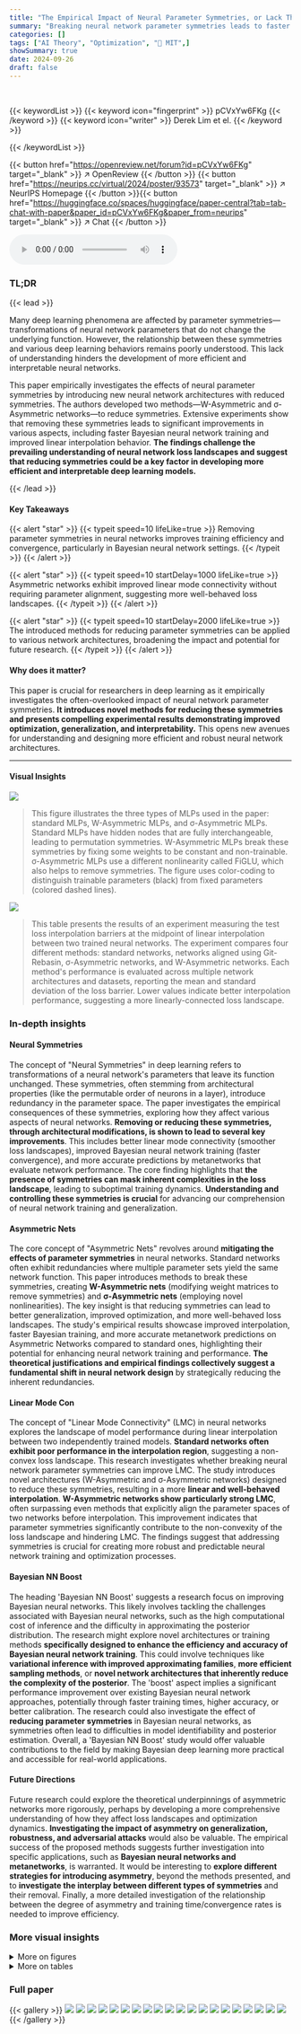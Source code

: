 ```yaml
---
title: "The Empirical Impact of Neural Parameter Symmetries, or Lack Thereof"
summary: "Breaking neural network parameter symmetries leads to faster training, better generalization, and improved loss landscape behavior, as demonstrated by novel asymmetric network architectures."
categories: []
tags: ["AI Theory", "Optimization", "🏢 MIT",]
showSummary: true
date: 2024-09-26
draft: false
---
```


<br>

{{< keywordList >}}
{{< keyword icon="fingerprint" >}} pCVxYw6FKg {{< /keyword >}}
{{< keyword icon="writer" >}} Derek Lim et el. {{< /keyword >}}
 
{{< /keywordList >}}

{{< button href="https://openreview.net/forum?id=pCVxYw6FKg" target="_blank" >}}
↗ OpenReview
{{< /button >}}
{{< button href="https://neurips.cc/virtual/2024/poster/93573" target="_blank" >}}
↗ NeurIPS Homepage
{{< /button >}}{{< button href="https://huggingface.co/spaces/huggingface/paper-central?tab=tab-chat-with-paper&paper_id=pCVxYw6FKg&paper_from=neurips" target="_blank" >}}
↗ Chat
{{< /button >}}



<audio controls>
    <source src="https://ai-paper-reviewer.com/pCVxYw6FKg/podcast.wav" type="audio/wav">
    Your browser does not support the audio element.
</audio>


### TL;DR


{{< lead >}}

Many deep learning phenomena are affected by parameter symmetries—transformations of neural network parameters that do not change the underlying function. However, the relationship between these symmetries and various deep learning behaviors remains poorly understood. This lack of understanding hinders the development of more efficient and interpretable neural networks. 

This paper empirically investigates the effects of neural parameter symmetries by introducing new neural network architectures with reduced symmetries.  The authors developed two methods—W-Asymmetric and σ-Asymmetric networks—to reduce symmetries. Extensive experiments show that removing these symmetries leads to significant improvements in various aspects, including faster Bayesian neural network training and improved linear interpolation behavior.  **The findings challenge the prevailing understanding of neural network loss landscapes and suggest that reducing symmetries could be a key factor in developing more efficient and interpretable deep learning models.**

{{< /lead >}}


#### Key Takeaways

{{< alert "star" >}}
{{< typeit speed=10 lifeLike=true >}} Removing parameter symmetries in neural networks improves training efficiency and convergence, particularly in Bayesian neural network settings. {{< /typeit >}}
{{< /alert >}}

{{< alert "star" >}}
{{< typeit speed=10 startDelay=1000 lifeLike=true >}} Asymmetric networks exhibit improved linear mode connectivity without requiring parameter alignment, suggesting more well-behaved loss landscapes. {{< /typeit >}}
{{< /alert >}}

{{< alert "star" >}}
{{< typeit speed=10 startDelay=2000 lifeLike=true >}} The introduced methods for reducing parameter symmetries can be applied to various network architectures, broadening the impact and potential for future research. {{< /typeit >}}
{{< /alert >}}

#### Why does it matter?
This paper is crucial for researchers in deep learning as it empirically investigates the often-overlooked impact of neural network parameter symmetries.  **It introduces novel methods for reducing these symmetries and presents compelling experimental results demonstrating improved optimization, generalization, and interpretability.**  This opens new avenues for understanding and designing more efficient and robust neural network architectures.

------
#### Visual Insights



![](https://ai-paper-reviewer.com/pCVxYw6FKg/figures_1_1.jpg)

> This figure illustrates the three types of MLPs used in the paper: standard MLPs, W-Asymmetric MLPs, and σ-Asymmetric MLPs.  Standard MLPs have hidden nodes that are fully interchangeable, leading to permutation symmetries.  W-Asymmetric MLPs break these symmetries by fixing some weights to be constant and non-trainable. σ-Asymmetric MLPs use a different nonlinearity called FiGLU, which also helps to remove symmetries. The figure uses color-coding to distinguish trainable parameters (black) from fixed parameters (colored dashed lines).





![](https://ai-paper-reviewer.com/pCVxYw6FKg/tables_6_1.jpg)

> This table presents the results of an experiment measuring the test loss interpolation barriers at the midpoint of linear interpolation between two trained neural networks.  The experiment compares four different methods: standard networks, networks aligned using Git-Rebasin, σ-Asymmetric networks, and W-Asymmetric networks.  Each method's performance is evaluated across multiple network architectures and datasets, reporting the mean and standard deviation of the loss barrier.  Lower values indicate better interpolation performance, suggesting a more linearly-connected loss landscape.





### In-depth insights


#### Neural Symmetries
The concept of "Neural Symmetries" in deep learning refers to transformations of a neural network's parameters that leave its function unchanged.  These symmetries, often stemming from architectural properties (like the permutable order of neurons in a layer), introduce redundancy in the parameter space. The paper investigates the empirical consequences of these symmetries, exploring how they affect various aspects of neural networks.  **Removing or reducing these symmetries, through architectural modifications, is shown to lead to several key improvements**.  This includes better linear mode connectivity (smoother loss landscapes), improved Bayesian neural network training (faster convergence), and more accurate predictions by metanetworks that evaluate network performance.  The core finding highlights that **the presence of symmetries can mask inherent complexities in the loss landscape**, leading to suboptimal training dynamics.  **Understanding and controlling these symmetries is crucial** for advancing our comprehension of neural network training and generalization.

#### Asymmetric Nets
The core concept of "Asymmetric Nets" revolves around **mitigating the effects of parameter symmetries** in neural networks.  Standard networks often exhibit redundancies where multiple parameter sets yield the same network function. This paper introduces methods to break these symmetries, creating **W-Asymmetric nets** (modifying weight matrices to remove symmetries) and **σ-Asymmetric nets** (employing novel nonlinearities).  The key insight is that reducing symmetries can lead to better generalization, improved optimization, and more well-behaved loss landscapes.  The study's empirical results showcase improved interpolation, faster Bayesian training, and more accurate metanetwork predictions on Asymmetric Networks compared to standard ones, highlighting their potential for enhancing neural network training and performance. **The theoretical justifications and empirical findings collectively suggest a fundamental shift in neural network design** by strategically reducing the inherent redundancies.

#### Linear Mode Con
The concept of "Linear Mode Connectivity" (LMC) in neural networks explores the landscape of model performance during linear interpolation between two independently trained models.  **Standard networks often exhibit poor performance in the interpolation region**, suggesting a non-convex loss landscape.  This research investigates whether breaking neural network parameter symmetries can improve LMC.  The study introduces novel architectures (W-Asymmetric and σ-Asymmetric networks) designed to reduce these symmetries, resulting in a more **linear and well-behaved interpolation**.  **W-Asymmetric networks show particularly strong LMC**, often surpassing even methods that explicitly align the parameter spaces of two networks before interpolation.  This improvement indicates that parameter symmetries significantly contribute to the non-convexity of the loss landscape and hindering LMC.  The findings suggest that addressing symmetries is crucial for creating more robust and predictable neural network training and optimization processes.

#### Bayesian NN Boost
The heading 'Bayesian NN Boost' suggests a research focus on improving Bayesian neural networks.  This likely involves tackling the challenges associated with Bayesian neural networks, such as the high computational cost of inference and the difficulty in approximating the posterior distribution.  The research might explore novel architectures or training methods **specifically designed to enhance the efficiency and accuracy of Bayesian neural network training**.  This could involve techniques like **variational inference with improved approximating families**, **more efficient sampling methods**, or **novel network architectures that inherently reduce the complexity of the posterior**.  The 'boost' aspect implies a significant performance improvement over existing Bayesian neural network approaches, potentially through faster training times, higher accuracy, or better calibration.  The research could also investigate the effect of **reducing parameter symmetries** in Bayesian neural networks, as symmetries often lead to difficulties in model identifiability and posterior estimation.  Overall, a 'Bayesian NN Boost' study would offer valuable contributions to the field by making Bayesian deep learning more practical and accessible for real-world applications.

#### Future Directions
Future research could explore the theoretical underpinnings of asymmetric networks more rigorously, perhaps by developing a more comprehensive understanding of how they affect loss landscapes and optimization dynamics.  **Investigating the impact of asymmetry on generalization, robustness, and adversarial attacks** would also be valuable.  The empirical success of the proposed methods suggests further investigation into specific applications, such as **Bayesian neural networks and metanetworks**, is warranted.  It would be interesting to **explore different strategies for introducing asymmetry**, beyond the methods presented, and to **investigate the interplay between different types of symmetries** and their removal.  Finally, a more detailed investigation of the relationship between the degree of asymmetry and training time/convergence rates is needed to improve efficiency.


### More visual insights

<details>
<summary>More on figures
</summary>


![](https://ai-paper-reviewer.com/pCVxYw6FKg/figures_3_1.jpg)

> This figure illustrates the W-Asymmetric approach to reduce parameter space symmetries in neural networks. It shows how this method modifies standard and convolutional layers by fixing some of the weights (black outlined entries). The linear layer has 2 non-zero entries per row, the fixed-entry convolutional layer has 8 fixed entries, and the fixed-filter convolutional layer has one fixed input filter.  The number of fixed entries is a hyperparameter that can be adjusted during experiments.


![](https://ai-paper-reviewer.com/pCVxYw6FKg/figures_5_1.jpg)

> This figure displays test loss curves for linear interpolations between two trained neural networks.  The interpolation is done by linearly combining the weights of the two networks. Three different network architectures are shown: MLP (Multilayer Perceptron) on the MNIST dataset, ResNet (Residual Network) with 8x width on CIFAR-10, and GNN (Graph Neural Network) on the ogbn-arXiv dataset.  The results demonstrate that W-Asymmetric networks show the best interpolation performance (lowest loss during interpolation), followed by networks whose weights have been aligned using the Git-Rebasin method.  σ-Asymmetric networks perform better than standard networks, but worse than the others.


![](https://ai-paper-reviewer.com/pCVxYw6FKg/figures_7_1.jpg)

> This figure shows training loss curves for standard and W-Asymmetric Bayesian neural networks across three different datasets and architectures: MNIST with depth 8 MLPs, CIFAR-10 with ResNet110, and CIFAR-100 with ResNet20 with Batch Normalization.  The results demonstrate that W-Asymmetric networks consistently achieve lower training loss and faster convergence than their standard counterparts.


![](https://ai-paper-reviewer.com/pCVxYw6FKg/figures_8_1.jpg)

> This figure shows the test loss curves for linear interpolation between two independently trained networks for three different network architectures (MLP, ResNet, and GNN) and datasets (MNIST, CIFAR-10, and ogbn-arXiv).  The x-axis represents the interpolation coefficient, ranging from 0 (first network) to 1 (second network). The y-axis shows the test loss.  The figure demonstrates that W-Asymmetric networks exhibit the best linear mode connectivity (smooth interpolation with low loss), followed by networks aligned using the Git-Rebasin method, then σ-Asymmetric networks, and lastly standard networks. This highlights the improved loss landscape properties of Asymmetric networks.


![](https://ai-paper-reviewer.com/pCVxYw6FKg/figures_15_1.jpg)

> This figure shows the effect of varying hyperparameters on training time for W-Asymmetric ResNets on CIFAR-10. The hyperparameters are the number of fixed entries (nfix) and the standard deviation (κ) of the fixed entries.  As the number of fixed entries increases and the standard deviation increases, the networks become more asymmetric and require significantly more epochs to reach 70% training accuracy. The heatmap visually represents this relationship.


</details>




<details>
<summary>More on tables
</summary>


![](https://ai-paper-reviewer.com/pCVxYw6FKg/tables_6_2.jpg)
> This table presents the results of experiments comparing standard and asymmetric Bayesian neural networks on various datasets and architectures.  It shows that W-Asymmetric networks generally achieve lower training loss, lower expected calibration error (ECE), and higher test accuracy, particularly noticeable in the early training stages.  The table also highlights that 16-layer standard MLPs fail to train, while their W-Asymmetric counterparts succeed.  Results that are statistically significantly better than the corresponding standard models are bolded.

![](https://ai-paper-reviewer.com/pCVxYw6FKg/tables_7_1.jpg)
> This table presents the performance of four different metanetworks in predicting the test accuracy of two types of ResNet models: standard ResNets and W-Asymmetric ResNets.  The metanetworks used are MLP, DMC, DeepSets, and StatNN. The R-squared (R2) and Kendall's tau (τ) correlation coefficients are reported, indicating the strength of the correlation between the metanetwork's prediction and the actual test accuracy. Higher values for both metrics are better, implying stronger predictive power.

![](https://ai-paper-reviewer.com/pCVxYw6FKg/tables_8_1.jpg)
> This table presents the results of an experiment evaluating monotonic linear interpolation (MLI) in different neural network architectures.  Three types of networks are compared: standard ResNets, σ-Asymmetric ResNets, and W-Asymmetric ResNets. The table shows the mean and standard deviation of four key metrics across 300 pairs of networks: the maximum increase in loss (Δ), the percentage of monotonic interpolations, local convexity, and global convexity.  The results demonstrate that Asymmetric networks exhibit significantly better MLI properties, indicating smoother and more convex loss landscapes compared to standard ResNets.

![](https://ai-paper-reviewer.com/pCVxYw6FKg/tables_23_1.jpg)
> This table shows the results of an experiment measuring the test loss interpolation barrier at the midpoint for different methods of breaking parameter symmetries in neural networks.  The experiment compares standard networks, networks aligned using Git-Rebasin, σ-Asymmetric networks, and W-Asymmetric networks.  The mean and standard deviation of the loss barrier are reported for each method across multiple pairs of networks, highlighting the lowest barrier values.

![](https://ai-paper-reviewer.com/pCVxYw6FKg/tables_25_1.jpg)
> This table presents the number of trainable parameters for different neural network architectures used in the experiments.  It compares the number of learnable parameters in standard networks to those in the W-Asymmetric and σ-Asymmetric versions. The reduction in parameters in the asymmetric networks is a result of fixing certain parameters to break parameter symmetries.

![](https://ai-paper-reviewer.com/pCVxYw6FKg/tables_25_2.jpg)
> This table presents the performance of several metanetworks in predicting the test accuracy of small ResNets and W-Asymmetric ResNets.  The metanetworks tested include simple MLPs, DMC, DeepSets, and StatNN.  The R-squared (R2) and Kendall's tau (τ) correlation coefficients are reported, with higher values indicating better predictive performance. The table aims to demonstrate that W-Asymmetric ResNets are easier for metanetworks to accurately predict performance for, likely due to the removal of parameter symmetries.

![](https://ai-paper-reviewer.com/pCVxYw6FKg/tables_26_1.jpg)
> This table presents the results of Bayesian Neural Network (BNN) experiments on CIFAR-10, comparing the test accuracy of W-Asymmetric ResNet20, Standard ResNet20, and a Smaller Standard ResNet20 (with the number of parameters reduced to match W-Asym ResNet20). The goal is to investigate whether the improved performance of the Asymmetric networks in Bayesian setting is due to the reduced number of parameters or due to the removal of parameter symmetries. The table shows that the test accuracy of W-Asymmetric ResNet20 remains higher even after adjusting the number of parameters in the standard ResNet20 model, suggesting that the removal of parameter symmetries plays a significant role in the improved performance.

![](https://ai-paper-reviewer.com/pCVxYw6FKg/tables_26_2.jpg)
> This table presents the results of an experiment measuring the test loss barrier for linear interpolation between two independently trained networks (ResNet20 on CIFAR-10 and GNN on ogbn-arXiv).  The experiment varies the number of warmup epochs used during training (1 versus 20). The table compares the test loss barrier for standard networks, networks aligned using the Git-Rebasin method, σ-Asymmetric networks, and W-Asymmetric networks.  The results show that W-Asymmetric networks consistently exhibit lower test loss barriers, indicating better interpolation performance, regardless of the number of warmup steps.

![](https://ai-paper-reviewer.com/pCVxYw6FKg/tables_27_1.jpg)
> This table presents the results of an experiment comparing the test loss interpolation barriers of four different methods for breaking symmetries in neural networks. The methods are: no symmetry breaking, Git-Rebasin, σ-Asymmetric approach, and W-Asymmetric approach. The table shows the mean and standard deviation of the test loss interpolation barrier for each method across at least 5 pairs of networks. The lowest barriers are shown in bold.

![](https://ai-paper-reviewer.com/pCVxYw6FKg/tables_27_2.jpg)
> This table shows the hyperparameters used for the four-layer Multilayer Perceptron (MLP) experiments in the paper.  Specifically, it details the number of randomly fixed weights (nfix) and the standard deviation (κ) of the normal distribution from which the fixed weights (F) are sampled for each of the four linear layers in the MLP.  The values of nfix and κ influence the degree of asymmetry introduced into the network architecture.

![](https://ai-paper-reviewer.com/pCVxYw6FKg/tables_27_3.jpg)
> This table presents the results of an experiment measuring the test loss interpolation barriers at the midpoint for four different methods: no symmetry breaking, Git-Rebasin, σ-Asymmetric, and W-Asymmetric.  The mean and standard deviation are reported for each method across at least 5 pairs of networks.  The lowest barriers for each method are highlighted in bold. The table aims to show how different methods of removing parameter symmetries in neural networks affect the performance of linear interpolation between trained networks.

![](https://ai-paper-reviewer.com/pCVxYw6FKg/tables_27_4.jpg)
> This table shows the hyperparameters used for the W-Asymmetric ResNet20 model with a width multiplier of 8, trained on the CIFAR-10 dataset.  It specifies the number of fixed entries (nfix) and the standard deviation (κ) of the normal distribution from which the fixed entries are sampled for each block of the network (consisting of convolutional and skip layers).  These hyperparameters control the level of asymmetry introduced into the network.

![](https://ai-paper-reviewer.com/pCVxYw6FKg/tables_28_1.jpg)
> This table presents the results of Bayesian neural network experiments using both standard and asymmetric network architectures.  It compares training and test loss, expected calibration error (ECE), and test accuracy across various network depths and configurations (MLPs and ResNets).  The results show that W-Asymmetric networks often achieve better performance, particularly faster training convergence and improved accuracy.

![](https://ai-paper-reviewer.com/pCVxYw6FKg/tables_28_2.jpg)
> This table presents the performance of four different metanetworks in predicting the test accuracy of two types of ResNet models: standard ResNets and W-Asymmetric ResNets.  The metanetworks used are MLP, DMC, DeepSets, and StatNN.  The R-squared (R2) and Kendall's Tau (τ) correlation coefficients are reported for each metanetwork and model type, providing a measure of how well each metanetwork predicts the test accuracy.

</details>




### Full paper

{{< gallery >}}
<img src="https://ai-paper-reviewer.com/pCVxYw6FKg/1.png" class="grid-w50 md:grid-w33 xl:grid-w25" />
<img src="https://ai-paper-reviewer.com/pCVxYw6FKg/2.png" class="grid-w50 md:grid-w33 xl:grid-w25" />
<img src="https://ai-paper-reviewer.com/pCVxYw6FKg/3.png" class="grid-w50 md:grid-w33 xl:grid-w25" />
<img src="https://ai-paper-reviewer.com/pCVxYw6FKg/4.png" class="grid-w50 md:grid-w33 xl:grid-w25" />
<img src="https://ai-paper-reviewer.com/pCVxYw6FKg/5.png" class="grid-w50 md:grid-w33 xl:grid-w25" />
<img src="https://ai-paper-reviewer.com/pCVxYw6FKg/6.png" class="grid-w50 md:grid-w33 xl:grid-w25" />
<img src="https://ai-paper-reviewer.com/pCVxYw6FKg/7.png" class="grid-w50 md:grid-w33 xl:grid-w25" />
<img src="https://ai-paper-reviewer.com/pCVxYw6FKg/8.png" class="grid-w50 md:grid-w33 xl:grid-w25" />
<img src="https://ai-paper-reviewer.com/pCVxYw6FKg/9.png" class="grid-w50 md:grid-w33 xl:grid-w25" />
<img src="https://ai-paper-reviewer.com/pCVxYw6FKg/10.png" class="grid-w50 md:grid-w33 xl:grid-w25" />
<img src="https://ai-paper-reviewer.com/pCVxYw6FKg/11.png" class="grid-w50 md:grid-w33 xl:grid-w25" />
<img src="https://ai-paper-reviewer.com/pCVxYw6FKg/12.png" class="grid-w50 md:grid-w33 xl:grid-w25" />
<img src="https://ai-paper-reviewer.com/pCVxYw6FKg/13.png" class="grid-w50 md:grid-w33 xl:grid-w25" />
<img src="https://ai-paper-reviewer.com/pCVxYw6FKg/14.png" class="grid-w50 md:grid-w33 xl:grid-w25" />
<img src="https://ai-paper-reviewer.com/pCVxYw6FKg/15.png" class="grid-w50 md:grid-w33 xl:grid-w25" />
<img src="https://ai-paper-reviewer.com/pCVxYw6FKg/16.png" class="grid-w50 md:grid-w33 xl:grid-w25" />
<img src="https://ai-paper-reviewer.com/pCVxYw6FKg/17.png" class="grid-w50 md:grid-w33 xl:grid-w25" />
<img src="https://ai-paper-reviewer.com/pCVxYw6FKg/18.png" class="grid-w50 md:grid-w33 xl:grid-w25" />
<img src="https://ai-paper-reviewer.com/pCVxYw6FKg/19.png" class="grid-w50 md:grid-w33 xl:grid-w25" />
<img src="https://ai-paper-reviewer.com/pCVxYw6FKg/20.png" class="grid-w50 md:grid-w33 xl:grid-w25" />
{{< /gallery >}}